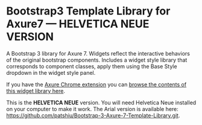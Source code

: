 Bootstrap3 Template Library for Axure7 — HELVETICA NEUE VERSION
====================================

A Bootstrap 3 library for Axure 7. Widgets reflect the interactive behaviors of the original bootstrap components. Includes a widget style library that corresponds to component classes, apply them using the Base Style dropdown in the widget style panel. 

If you have the <a href="https://chrome.google.com/webstore/detail/axure-rp-extension-for-ch/dogkpdfcklifaemcdfbildhcofnopogp?hl=en-US" target="_blank">Axure Chrome extension</a> you can <a href="http://patshiu.com/bootstrap-3-axure-7-template-library">browse the contents of this widget library here</a>.

This is the **HELVETICA NEUE** version. You will need Helvetica Neue installed on your computer to make it work. The Arial version is available here: <a href="https://github.com/patshiu/Bootstrap-3-Axure-7-Template-Library.git">https://github.com/patshiu/Bootstrap-3-Axure-7-Template-Library.git</a>.